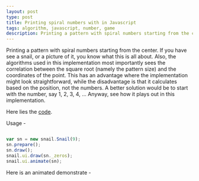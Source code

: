```yaml
---
layout: post
type: post
title: Printing spiral numbers with in Javascript
tags: algorithm, javascript, number, game
description: Printing a pattern with spiral numbers starting from the center. If you have see a snail, or a picture of it, you know what this is all about. Also, the algorithms used in this implementation most importantly sees the correlation between the square root (namely the pattern size) and the coordinates of the point. This has an advantage where the implementation might look straightforward, while the disadvantage is that it calculates based on the position, not the numbers. A better solution would be to start with the number, say 1, 2, 3, 4, ... Anyway, see how it plays out in this implementation.
---
```


Printing a pattern with spiral numbers starting from the center. If you have see a snail, or a picture of it, you know what this is all about. Also, the algorithms used in this implementation most importantly sees the correlation between the
square root (namely the pattern size) and the coordinates of the point. This has an advantage where the implementation might look straightforward, while the disadvantage is that it calculates based on the position, not the numbers. A better solution would be to start with the number, say 1, 2, 3, 4, ... Anyway, see how it plays out in this implementation.

Here lies the [code](https://github.com/chaobin/snail "snail").

Usage -

```javascript

var sn = new snail.Snail(9);
sn.prepare();
sn.draw();
snail.ui.draw(sn._zeros);
snail.ui.animate(sn);
```

Here is an animated demonstrate -

<div>
  <style type="text/css" media="screen">
    .point {
      width: 30px;
      float: left;
    }
  </style>
  <script type="text/javascript" src="/javascripts/snail.js"></script>
  <script type="text/javascript" charset="utf-8">
    var sn = new snail.Snail(9);
    sn.prepare();
    sn.draw();
    snail.ui.draw(sn._zeros);
    snail.ui.animate(sn); 
  </script>
</div>